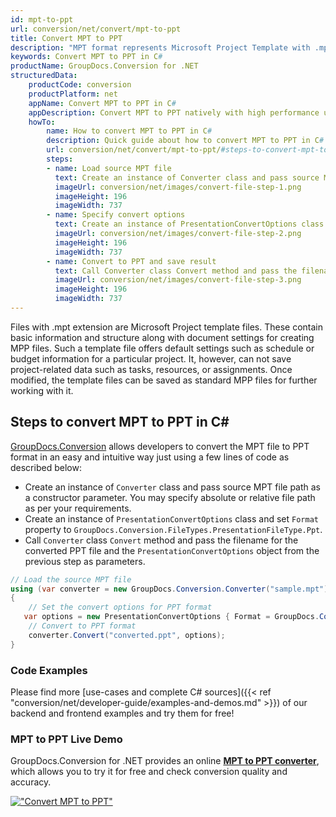```yaml
---
id: mpt-to-ppt
url: conversion/net/convert/mpt-to-ppt
title: Convert MPT to PPT
description: "MPT format represents Microsoft Project Template with .mpt extension. Learn how to convert MPT to PPT file programmatically in C# language using GroupDocs.Conversion for .NET library."
keywords: Convert MPT to PPT in C#
productName: GroupDocs.Conversion for .NET
structuredData:
    productCode: conversion
    productPlatform: net
    appName: Convert MPT to PPT in C#
    appDescription: Convert MPT to PPT natively with high performance using C# language and server side GroupDocs.Conversion for .NET APIs, without the use of any software like Microsoft or Open Office.
    howTo:
        name: How to convert MPT to PPT in C# 
        description: Quick guide about how to convert MPT to PPT in C# with high performance and accuracy.
        url: conversion/net/convert/mpt-to-ppt/#steps-to-convert-mpt-to-ppt-in-c
        steps:
        - name: Load source MPT file 
          text: Create an instance of Converter class and pass source MPT file path as a constructor parameter. You may specify absolute or relative file path as per your requirements. 
          imageUrl: conversion/net/images/convert-file-step-1.png
          imageHeight: 196
          imageWidth: 737
        - name: Specify convert options 
          text: Create an instance of PresentationConvertOptions class.
          imageUrl: conversion/net/images/convert-file-step-2.png
          imageHeight: 196
          imageWidth: 737
        - name: Convert to PPT and save result 
          text: Call Converter class Convert method and pass the filename for the converted HTML file and the PresentationConvertOptions object from the previous step as parameters.
          imageUrl: conversion/net/images/convert-file-step-3.png
          imageHeight: 196
          imageWidth: 737
---
```


Files with .mpt extension are Microsoft Project template files. These contain basic information and structure along with document settings for creating MPP files. Such a template file offers default settings such as schedule or budget information for a particular project. It, however, can not save project-related data such as tasks, resources, or assignments. Once modified, the template files can be saved as standard MPP files for further working with it.

## Steps to convert MPT to PPT in C#

[GroupDocs.Conversion](https://products.groupdocs.com/conversion/net) allows developers to convert the MPT file to PPT format in an easy and intuitive way just using a few lines of code as described below:

* Create an instance of `Converter` class and pass source MPT file path as a constructor parameter. You may specify absolute or relative file path as per your requirements. 
* Create an instance of `PresentationConvertOptions` class and set `Format` property to `GroupDocs.Conversion.FileTypes.PresentationFileType.Ppt`.
* Call `Converter` class `Convert` method and pass the filename for the converted PPT file and the `PresentationConvertOptions` object from the previous step as parameters.

```csharp
// Load the source MPT file
using (var converter = new GroupDocs.Conversion.Converter("sample.mpt"))
{
    // Set the convert options for PPT format
   var options = new PresentationConvertOptions { Format = GroupDocs.Conversion.FileTypes.PresentationFileType.Ppt };
    // Convert to PPT format
    converter.Convert("converted.ppt", options);
}
```

### Code Examples

Please find more [use-cases and complete C# sources]({{< ref "conversion/net/developer-guide/examples-and-demos.md" >}}) of our backend and frontend examples and try them for free!

### MPT to PPT Live Demo

GroupDocs.Conversion for .NET provides an online [**MPT to PPT converter**](https://products.groupdocs.app/conversion/mpt-to-ppt), which allows you to try it for free and check conversion quality and accuracy.

[!["Convert MPT to PPT"](conversion/net/images/convert-to-ppt/convert-mpt-to-ppt.png)](https://products.groupdocs.app/conversion/mpt-to-ppt)